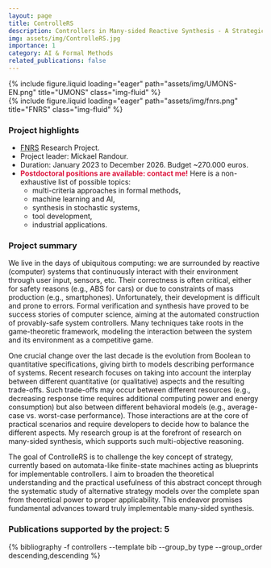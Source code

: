 ```yaml
---
layout: page
title: ControlleRS
description: Controllers in Many-sided Reactive Synthesis - A Strategic Perspective
img: assets/img/ControlleRS.jpg
importance: 1
category: AI & Formal Methods
related_publications: false
---
```


<div class="row justify-content-center">
    <div class="col-sm-3 mt-4 mt-md-0">
        {% include figure.liquid loading="eager" path="assets/img/UMONS-EN.png" title="UMONS" class="img-fluid" %}
    </div>
    <div class="col-sm-2 mt-4 mt-md-0">
        {% include figure.liquid loading="eager" path="assets/img/fnrs.png" title="FNRS" class="img-fluid" %}
    </div>
</div>
<h3>Project highlights</h3>
<ul>
  <li><a href="http://www.frs-fnrs.be/">FNRS</a> Research Project. </li>
  <li>Project leader: Mickael Randour.</li>
  <li>Duration: January 2023 to December 2026. Budget ~270.000 euros.</li>
  <li><strong style="color:Crimson;">Postdoctoral positions are available: contact me!</strong> Here is a non-exhaustive list of possible topics:
	<ul>
		<li>multi-criteria approaches in formal methods,</li>
		<li>machine learning and AI,</li>
		<li>synthesis in stochastic systems,</li>
		<li>tool development,</li>
		<li>industrial applications.</li>
	</ul></li>
  </ul>


<h3>Project summary</h3>
<p>We live in the days of ubiquitous computing: we are surrounded by reactive (computer) systems that continuously interact with their environment through user input, sensors, etc. Their correctness is often critical, either for safety reasons (e.g., ABS for cars) or due to constraints of mass production (e.g., smartphones). Unfortunately, their development is difficult and prone to errors. Formal verification and synthesis have proved to be success stories of computer science, aiming at the automated construction of provably-safe system controllers. Many techniques take roots in the game-theoretic framework, modeling the interaction between the system and its environment as a competitive game.</p>

<p>One crucial change over the last decade is the evolution from Boolean to quantitative specifications, giving birth to models describing performance of systems. Recent research focuses on taking into account the interplay between different quantitative (or qualitative) aspects and the resulting trade-offs. Such trade-offs may occur between different resources (e.g., decreasing response time requires additional computing power and energy consumption) but also between different behavioral models (e.g., average-case vs. worst-case performance). Those interactions are at the core of practical scenarios and require developers to decide how to balance the different aspects. My research group is at the forefront of research on many-sided synthesis, which supports such multi-objective reasoning.</p>
<p>The goal of ControlleRS is to challenge the key concept of strategy, currently based on automata-like finite-state machines acting as blueprints for implementable controllers. I aim to broaden the theoretical understanding and the practical usefulness of this abstract concept through the systematic study of alternative strategy models over the complete span from theoretical power to proper applicability. This endeavor promises fundamental advances toward truly implementable many-sided synthesis.</p>


<h3>Publications supported by the project: 5</h3>

<div class="publications">
 {% bibliography -f controllers --template bib --group_by type --group_order descending,descending %}
</div>


